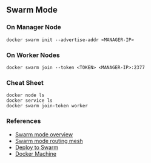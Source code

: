## Swarm Mode

### On Manager Node
```
docker swarm init --advertise-addr <MANAGER-IP>
```
### On Worker Nodes
```
docker swarm join --token <TOKEN> <MANAGER-IP>:2377
```

### Cheat Sheet
```
docker node ls
docker service ls
docker swarm join-token worker
```

### References
* [Swarm mode overview](https://docs.docker.com/engine/swarm/)
* [Swarm mode routing mesh](https://docs.docker.com/engine/swarm/ingress/)
* [Deploy to Swarm](https://docs.docker.com/get-started/swarm-deploy/)
* [Docker Machine](https://docs.docker.com/machine/)
